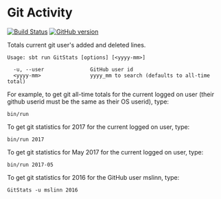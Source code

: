 # Git Activity

[![Build Status](https://travis-ci.org/mslinn/userActivity.svg?branch=master)](https://travis-ci.org/mslinn/git-stats-scala)
[![GitHub version](https://badge.fury.io/gh/mslinn%2FuserActivity.svg)](https://badge.fury.io/gh/mslinn%2Fgit-status-scala)

Totals current git user's added and deleted lines.

```
Usage: sbt run GitStats [options] [<yyyy-mm>]

  -u, --user               GitHub user id
  <yyyy-mm>                yyyy_mm to search (defaults to all-time total)

```
For example, to get git all-time totals for the current logged on user
(their github userid must be the same as their OS userid), type:

    bin/run

To get git statistics for 2017 for the current logged on user, type:

    bin/run 2017

To get git statistics for May 2017 for the current logged on user, type:

    bin/run 2017-05

To get git statistics for 2016 for the GitHub user mslinn, type:

    GitStats -u mslinn 2016
